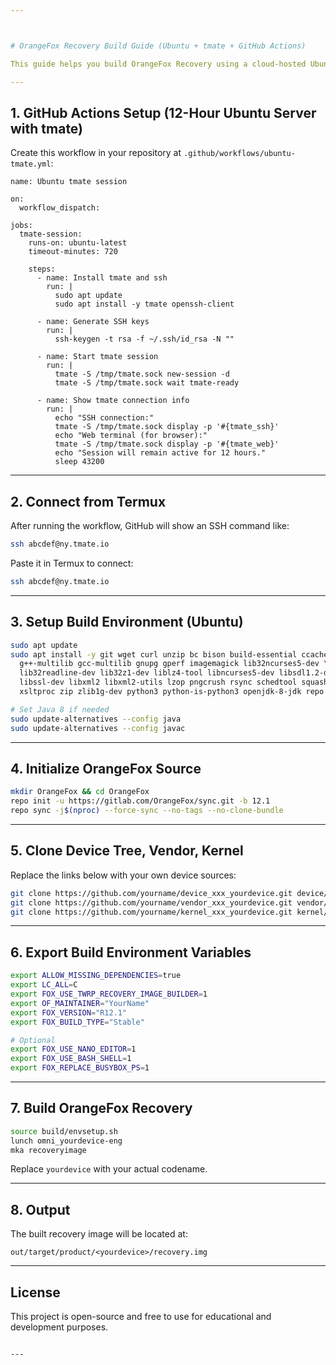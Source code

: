 ```yaml
---



# OrangeFox Recovery Build Guide (Ubuntu + tmate + GitHub Actions)

This guide helps you build OrangeFox Recovery using a cloud-hosted Ubuntu environment powered by GitHub Actions and `tmate` SSH. You can use Termux or any terminal to connect and build.

---
```


## 1. GitHub Actions Setup (12-Hour Ubuntu Server with tmate)

Create this workflow in your repository at `.github/workflows/ubuntu-tmate.yml`:

```
name: Ubuntu tmate session

on:
  workflow_dispatch:

jobs:
  tmate-session:
    runs-on: ubuntu-latest
    timeout-minutes: 720

    steps:
      - name: Install tmate and ssh
        run: |
          sudo apt update
          sudo apt install -y tmate openssh-client

      - name: Generate SSH keys
        run: |
          ssh-keygen -t rsa -f ~/.ssh/id_rsa -N ""

      - name: Start tmate session
        run: |
          tmate -S /tmp/tmate.sock new-session -d
          tmate -S /tmp/tmate.sock wait tmate-ready

      - name: Show tmate connection info
        run: |
          echo "SSH connection:"
          tmate -S /tmp/tmate.sock display -p '#{tmate_ssh}'
          echo "Web terminal (for browser):"
          tmate -S /tmp/tmate.sock display -p '#{tmate_web}'
          echo "Session will remain active for 12 hours."
          sleep 43200
````

---

## 2. Connect from Termux

After running the workflow, GitHub will show an SSH command like:

```bash
ssh abcdef@ny.tmate.io
```

Paste it in Termux to connect:

```bash
ssh abcdef@ny.tmate.io
```

---

## 3. Setup Build Environment (Ubuntu)

```bash
sudo apt update
sudo apt install -y git wget curl unzip bc bison build-essential ccache flex \
  g++-multilib gcc-multilib gnupg gperf imagemagick lib32ncurses5-dev \
  lib32readline-dev lib32z1-dev liblz4-tool libncurses5-dev libsdl1.2-dev \
  libssl-dev libxml2 libxml2-utils lzop pngcrush rsync schedtool squashfs-tools \
  xsltproc zip zlib1g-dev python3 python-is-python3 openjdk-8-jdk repo

# Set Java 8 if needed
sudo update-alternatives --config java
sudo update-alternatives --config javac
```

---

## 4. Initialize OrangeFox Source

```bash
mkdir OrangeFox && cd OrangeFox
repo init -u https://gitlab.com/OrangeFox/sync.git -b 12.1
repo sync -j$(nproc) --force-sync --no-tags --no-clone-bundle
```

---

## 5. Clone Device Tree, Vendor, Kernel

Replace the links below with your own device sources:

```bash
git clone https://github.com/yourname/device_xxx_yourdevice.git device/xxx/yourdevice
git clone https://github.com/yourname/vendor_xxx_yourdevice.git vendor/xxx/yourdevice
git clone https://github.com/yourname/kernel_xxx_yourdevice.git kernel/xxx/yourdevice
```

---

## 6. Export Build Environment Variables

```bash
export ALLOW_MISSING_DEPENDENCIES=true
export LC_ALL=C
export FOX_USE_TWRP_RECOVERY_IMAGE_BUILDER=1
export OF_MAINTAINER="YourName"
export FOX_VERSION="R12.1"
export FOX_BUILD_TYPE="Stable"

# Optional
export FOX_USE_NANO_EDITOR=1
export FOX_USE_BASH_SHELL=1
export FOX_REPLACE_BUSYBOX_PS=1
```

---

## 7. Build OrangeFox Recovery

```bash
source build/envsetup.sh
lunch omni_yourdevice-eng
mka recoveryimage
```

Replace `yourdevice` with your actual codename.

---

## 8. Output

The built recovery image will be located at:

```
out/target/product/<yourdevice>/recovery.img
```

---

## License

This project is open-source and free to use for educational and development purposes.

```

---


